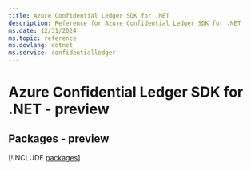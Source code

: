 ```yaml
---
title: Azure Confidential Ledger SDK for .NET
description: Reference for Azure Confidential Ledger SDK for .NET
ms.date: 12/31/2024
ms.topic: reference
ms.devlang: dotnet
ms.service: confidentialledger
---
```

# Azure Confidential Ledger SDK for .NET - preview
## Packages - preview
[!INCLUDE [packages](confidential-ledger-index.md)]